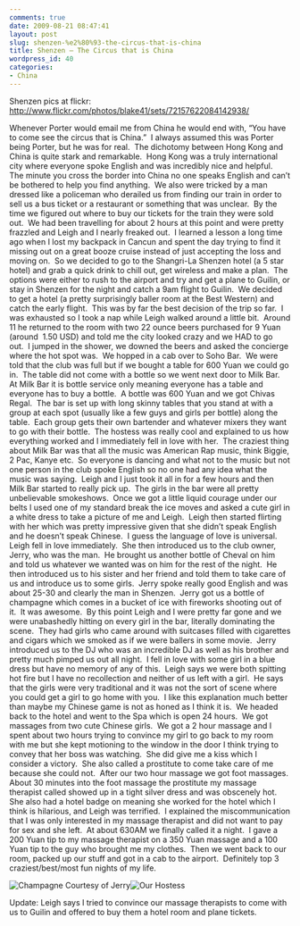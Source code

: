 ```yaml
---
comments: true
date: 2009-08-21 08:47:41
layout: post
slug: shenzen-%e2%80%93-the-circus-that-is-china
title: Shenzen – The Circus that is China
wordpress_id: 40
categories:
- China
---
```


Shenzen pics at flickr: http://www.flickr.com/photos/blake41/sets/72157622084142938/

Whenever Porter would email me from China he would end with, “You have to come see the circus that is China.”  I always assumed this was Porter being Porter, but he was for real.  The dichotomy between Hong Kong and China is quite stark and remarkable.  Hong Kong was a truly international city where everyone spoke English and was incredibly nice and helpful.  The minute you cross the border into China no one speaks English and can’t be bothered to help you find anything.  We also were tricked by a man dressed like a policeman who derailed us from finding our train in order to sell us a bus ticket or a restaurant or something that was unclear.  By the time we figured out where to buy our tickets for the train they were sold out.  We had been travelling for about 2 hours at this point and were pretty frazzled and Leigh and I nearly freaked out.  I learned a lesson a long time ago when I lost my backpack in Cancun and spent the day trying to find it missing out on a great booze cruise instead of just accepting the loss and moving on.  So we decided to go to the Shangri-La Shenzen hotel (a 5 star hotel) and grab a quick drink to chill out, get wireless and make a plan.  The options were either to rush to the airport and try and get a plane to Guilin, or stay in Shenzen for the night and catch a 9am flight to Guilin.  We decided to get a hotel (a pretty surprisingly baller room at the Best Western) and catch the early flight.  This was by far the best decision of the trip so far.  I was exhausted so I took a nap while Leigh walked around a little bit.  Around 11 he returned to the room with two 22 ounce beers purchased for 9 Yuan (around  1.50 USD) and told me the city looked crazy and we HAD to go out.  I jumped in the shower, we downed the beers and asked the concierge where the hot spot was.  We hopped in a cab over to Soho Bar.  We were told that the club was full but if we bought a table for 600 Yuan we could go in.  The table did not come with a bottle so we went next door to Milk Bar.  At Milk Bar it is bottle service only meaning everyone has a table and everyone has to buy a bottle.  A bottle was 600 Yuan and we got Chivas Regal.  The bar is set up with long skinny tables that you stand at with a group at each spot (usually like a few guys and girls per bottle) along the table.  Each group gets their own bartender and whatever mixers they want to go with their bottle.  The hostess was really cool and explained to us how everything worked and I immediately fell in love with her.  The craziest thing about Milk Bar was that all the music was American Rap music, think Biggie, 2 Pac, Kanye etc.  So everyone is dancing and what not to the music but not one person in the club spoke English so no one had any idea what the music was saying.  Leigh and I just took it all in for a few hours and then Milk Bar started to really pick up.  The girls in the bar were all pretty unbelievable smokeshows.  Once we got a little liquid courage under our belts I used one of my standard break the ice moves and asked a cute girl in a white dress to take a picture of me and Leigh.  Leigh then started flirting with her which was pretty impressive given that she didn’t speak English and he doesn’t speak Chinese.  I guess the language of love is universal.  Leigh fell in love immediately.  She then introduced us to the club owner, Jerry, who was the man.  He brought us another bottle of Cheval on him and told us whatever we wanted was on him for the rest of the night.  He then introduced us to his sister and her friend and told them to take care of us and introduce us to some girls.  Jerry spoke really good English and was about 25-30 and clearly the man in Shenzen.  Jerry got us a bottle of champagne which comes in a bucket of ice with fireworks shooting out of it.  It was awesome.  By this point Leigh and I were pretty far gone and we were unabashedly hitting on every girl in the bar, literally dominating the scene.  They had girls who came around with suitcases filled with cigarettes and cigars which we smoked as if we were ballers in some movie.  Jerry introduced us to the DJ who was an incredible DJ as well as his brother and pretty much pimped us out all night.  I fell in love with some girl in a blue dress but have no memory of any of this.  Leigh says we were both spitting hot fire but I have no recollection and neither of us left with a girl.  He says that the girls were very traditional and it was not the sort of scene where you could get a girl to go home with you.  I like this explanation much better than maybe my Chinese game is not as honed as I think it is.  We headed back to the hotel and went to the Spa which is open 24 hours.  We got massages from two cute Chinese girls.  We got a 2 hour massage and I spent about two hours trying to convince my girl to go back to my room with me but she kept motioning to the window in the door I think trying to convey that her boss was watching.  She did give me a kiss which I consider a victory.  She also called a prostitute to come take care of me because she could not.  After our two hour massage we got foot massages.  About 30 minutes into the foot massage the prostitute my massage therapist called showed up in a tight silver dress and was obscenely hot.  She also had a hotel badge on meaning she worked for the hotel which I think is hilarious, and Leigh was terrified.  I explained the miscommunication that I was only interested in my massage therapist and did not want to pay for sex and she left.  At about 630AM we finally called it a night.  I gave a 200 Yuan tip to my massage therapist on a 350 Yuan massage and a 100 Yuan tip to the guy who brought me my clothes.  Then we went back to our room, packed up our stuff and got in a cab to the airport.  Definitely top 3 craziest/best/most fun nights of my life.

![Champagne Courtesy of Jerry](http://halfblackhalfamazing.files.wordpress.com/2009/08/img_0052.jpg)![Our Hostess](http://halfblackhalfamazing.files.wordpress.com/2009/08/img_0070.jpg)

Update: Leigh says I tried to convince our massage therapists to come with us to Guilin and offered to buy them a hotel room and plane tickets.
